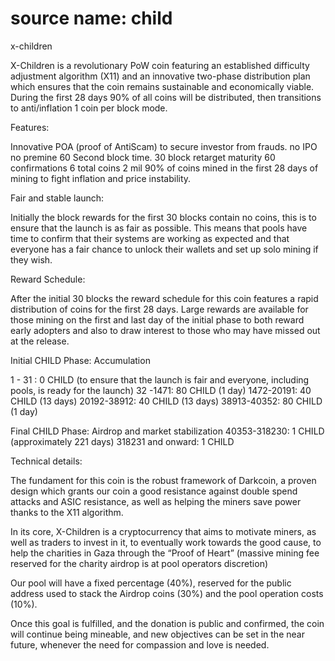 source name: child
=====

x-children

X-Children is a revolutionary PoW coin featuring an established difficulty adjustment algorithm (X11) and an innovative two-phase distribution plan which ensures that the coin remains sustainable and economically viable. During the first 28 days 90% of all coins will be distributed, then transitions to anti/inflation 1 coin per block mode.

Features:

Innovative POA (proof of AntiScam) to secure investor from frauds.
no IPO
no premine
60 Second block time.
30 block retarget
maturity 60
confirmations 6
total coins 2 mil
90% of coins mined in the first 28 days of mining to fight inflation and price instability.

Fair and stable launch:

Initially the block rewards for the first 30 blocks contain no coins, this is to ensure that the launch is as fair as possible. This means that pools have time to confirm that their systems are working as expected and that everyone has a fair chance to unlock their wallets and set up solo mining if they wish.

Reward Schedule:

After the initial 30 blocks the reward schedule for this coin features a rapid distribution of coins for the first 28 days. Large rewards are available for those mining on the first and last day of the initial phase to both reward early adopters and also to draw interest to those who may have missed out at the release.

Initial CHILD Phase: Accumulation

1 - 31 : 0 CHILD 
(to ensure that the launch is fair and everyone, including pools, is ready for the launch)
32 -1471: 80 CHILD (1 day)
1472-20191: 40 CHILD (13 days)
20192-38912: 40 CHILD (13 days)
38913-40352: 80 CHILD (1 day)

Final CHILD Phase: Airdrop and market stabilization
40353-318230: 1 CHILD (approximately 221 days)
318231 and onward: 1 CHILD

Technical details:

The fundament for this coin is the robust framework of Darkcoin, a proven design which grants our coin a good resistance against double spend attacks and ASIC resistance, as well as helping the miners save power thanks to the X11 algorithm.

In its core, X-Children is a cryptocurrency that aims to motivate miners, as well as traders to invest in it, to eventually work towards the good cause, to help the charities in Gaza through the “Proof of Heart” (massive mining fee reserved for the charity airdrop is at pool operators discretion)

Our pool will have a fixed percentage (40%), reserved for the public address used to stack the Airdrop coins (30%) and the pool operation costs (10%).

Once this goal is fulfilled, and the donation is public and confirmed, the coin will continue being mineable, and new objectives can be set in the near future, whenever the need for compassion and love is needed.
